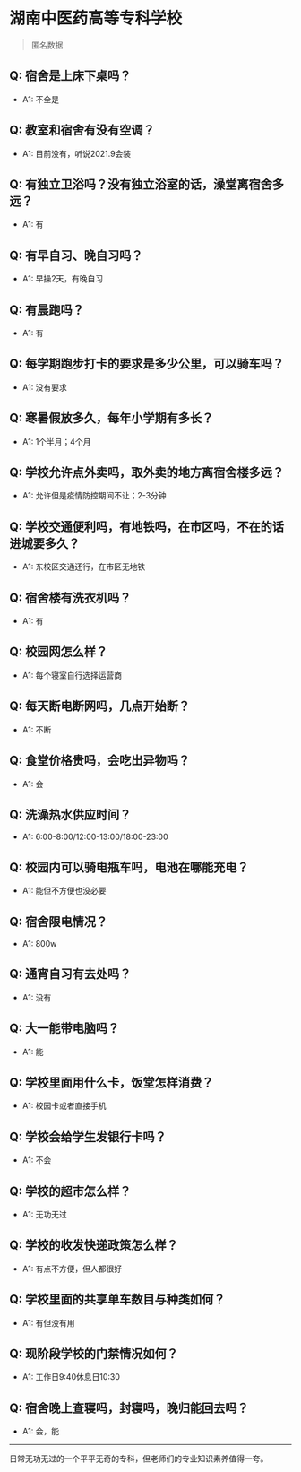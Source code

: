 # 湖南中医药高等专科学校
> 匿名数据
## Q: 宿舍是上床下桌吗？
- A1: 不全是
## Q: 教室和宿舍有没有空调？
- A1: 目前没有，听说2021.9会装
## Q: 有独立卫浴吗？没有独立浴室的话，澡堂离宿舍多远？
- A1: 有
## Q: 有早自习、晚自习吗？
- A1: 早操2天，有晚自习
## Q: 有晨跑吗？
- A1: 有
## Q: 每学期跑步打卡的要求是多少公里，可以骑车吗？
- A1: 没有要求
## Q: 寒暑假放多久，每年小学期有多长？
- A1: 1个半月；4个月
## Q: 学校允许点外卖吗，取外卖的地方离宿舍楼多远？
- A1: 允许但是疫情防控期间不让；2-3分钟
## Q: 学校交通便利吗，有地铁吗，在市区吗，不在的话进城要多久？
- A1: 东校区交通还行，在市区无地铁
## Q: 宿舍楼有洗衣机吗？
- A1: 有
## Q: 校园网怎么样？
- A1: 每个寝室自行选择运营商
## Q: 每天断电断网吗，几点开始断？
- A1: 不断
## Q: 食堂价格贵吗，会吃出异物吗？
- A1: 会
## Q: 洗澡热水供应时间？
- A1: 6:00-8:00/12:00-13:00/18:00-23:00
## Q: 校园内可以骑电瓶车吗，电池在哪能充电？
- A1: 能但不方便也没必要
## Q: 宿舍限电情况？
- A1: 800w
## Q: 通宵自习有去处吗？
- A1: 没有
## Q: 大一能带电脑吗？
- A1: 能
## Q: 学校里面用什么卡，饭堂怎样消费？
- A1: 校园卡或者直接手机
## Q: 学校会给学生发银行卡吗？
- A1: 不会
## Q: 学校的超市怎么样？
- A1: 无功无过
## Q: 学校的收发快递政策怎么样？
- A1: 有点不方便，但人都很好
## Q: 学校里面的共享单车数目与种类如何？
- A1: 有但没有用
## Q: 现阶段学校的门禁情况如何？
- A1: 工作日9:40休息日10:30
## Q: 宿舍晚上查寝吗，封寝吗，晚归能回去吗？
- A1: 会，能
***
日常无功无过的一个平平无奇的专科，但老师们的专业知识素养值得一夸。
